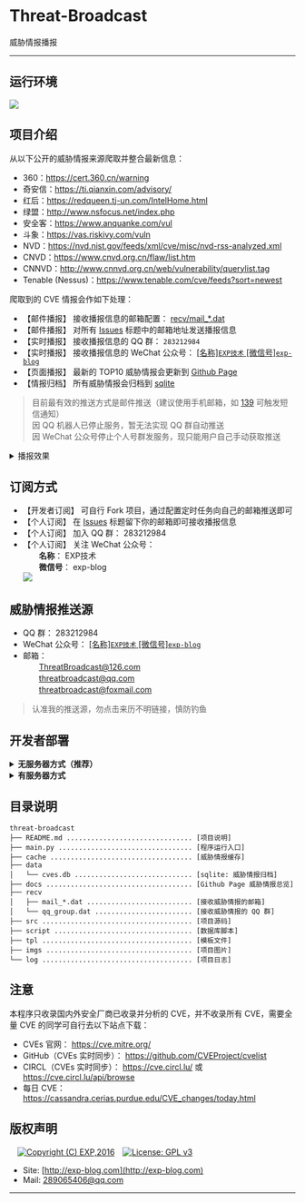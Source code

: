 # Threat-Broadcast
威胁情报播报

------

## 运行环境

![](https://img.shields.io/badge/Python-3.8%2B-brightgreen.svg) 


## 项目介绍

从以下公开的威胁情报来源爬取并整合最新信息：

- 360：https://cert.360.cn/warning
- 奇安信：https://ti.qianxin.com/advisory/
- 红后：https://redqueen.tj-un.com/IntelHome.html
- 绿盟：http://www.nsfocus.net/index.php
- 安全客：https://www.anquanke.com/vul
- 斗象：https://vas.riskivy.com/vuln
- NVD：https://nvd.nist.gov/feeds/xml/cve/misc/nvd-rss-analyzed.xml
- CNVD：https://www.cnvd.org.cn/flaw/list.htm
- CNNVD：http://www.cnnvd.org.cn/web/vulnerability/querylist.tag
- Tenable (Nessus)：https://www.tenable.com/cve/feeds?sort=newest


爬取到的 CVE 情报会作如下处理：

- 【邮件播报】 接收播报信息的邮箱配置： [recv/mail_*.dat](recv/mail.dat)
- 【邮件播报】 对所有 <a href="https://github.com/lyy289065406/threat-broadcast/issues/new?title=Your+Email&amp;body=Just+push+%27Submit+new+issue%27.+You+don%27t+need+to+do+anything+else.">Issues</a> 标题中的邮箱地址发送播报信息
- 【实时播报】 接收播报信息的 QQ 群： `283212984`
- 【实时播报】 接收播报信息的 WeChat 公众号： [\[名称\]`EXP技术` \[微信号\]`exp-blog`](imgs/wechat.png)
- 【页面播报】 最新的 TOP10 威胁情报会更新到 [Github Page](https://lyy289065406.github.io/threat-broadcast/)
- 【情报归档】 所有威胁情报会归档到 [sqlite](data/cves.db)


> 目前最有效的推送方式是邮件推送（建议使用手机邮箱，如 [139](https://appmail.mail.10086.cn) 可触发短信通知）
<br/> 因 QQ 机器人已停止服务，暂无法实现 QQ 群自动推送
<br/> 因 WeChat 公众号停止个人号群发服务，现只能用户自己手动获取推送

<details>
<summary>播报效果</summary>
<br/>

![](https://github.com/lyy289065406/threat-broadcast/blob/master/imgs/email.png)

</details>


## 订阅方式

- 【开发者订阅】 可自行 Fork 项目，通过配置定时任务向自己的邮箱推送即可
- 【个人订阅】 在 <a href="https://github.com/lyy289065406/threat-broadcast/issues/new?title=Your+Email&amp;body=Just+push+%27Submit+new+issue%27.+You+don%27t+need+to+do+anything+else.">Issues</a> 标题留下你的邮箱即可接收播报信息
- 【个人订阅】 加入 QQ 群： 283212984
- 【个人订阅】 关注 WeChat 公众号：
<br/>　　**名称**： EXP技术
<br/>　　**微信号**： exp-blog
<br/>![](https://github.com/lyy289065406/threat-broadcast/blob/master/imgs/wechat.png)


## 威胁情报推送源

- QQ 群： 283212984
- WeChat 公众号： [\[名称\]`EXP技术` \[微信号\]`exp-blog`](imgs/wechat.png)
- 邮箱： 
<br/>　　ThreatBroadcast@126.com
<br/>　　threatbroadcast@qq.com
<br/>　　threatbroadcast@foxmail.com


> 认准我的推送源，勿点击来历不明链接，慎防钓鱼



## 开发者部署

<details>
<summary><b>无服务器方式（推荐）</b></summary>
<br/>

本项目已配置 [Github Actions](https://docs.github.com/cn/actions/configuring-and-managing-workflows/configuring-a-workflow)，因此你只需轻松几步即可实现部署：

- [Fork 本项目](https://github.com/lyy289065406/threat-broadcast) 到你的代码仓库
- 通过 Settings --> Secrets 配置用于 **发送** 威胁情报邮件的 3 个环境变量：
<br/>　　`MAIL_SMTP`： SMTP 服务器（国内推荐 QQ），如 `smtp.qq.com`
<br/>　　`MAIL_USER`： 邮箱账号，如 `threatbroadcast@qq.com`
<br/>　　`MAIL_PASS`： 邮箱密码
- 启用 Settings --> Actions 功能

> 尔后程序便会每小时执行一次，并自动生成 [Github Page](https://lyy289065406.github.io/threat-broadcast/) 播报页面（若要调整执行频率，可修改 [`autorun.yml`](.github/workflows/autorun.yml) 的 `schedule` 触发时点）

![](imgs/secrets.png)


</details>


<details>
<summary><b>有服务器方式</b></summary>
<br/>

### 安装

- 任意找一台 Linux 服务器（阿里云、腾讯云等）
- 安装 python 3.8
- 把仓库 checkout 到服务器本地： `git clone https://github.com/lyy289065406/threat-broadcast`

> 国内的云主机（阿里云/腾讯云等）为了避免滥发邮件默认关闭了对 SMTP 25 端口的出口流量，直接导致邮件无法发送。 解封需要到控制台申请，例如 《[阿里云 25 端口解封](https://help.aliyun.com/knowledge_detail/56130.html?spm=a2c4e.11153940.0.0.50664791wrBD3D&source=5176.11533457&userCode=r3yteowb&type=copy)》、 《[腾讯云 25 端口解封](https://cloud.tencent.com/document/product/213/40436)》


### 配置定时任务

- 修改 crontab 配置文件，设置定时任务： `vim /etc/crontab`
- 设置定时任务命令（每小时）： `0 * * * * root python ${workspace}/threat-broadcast/main.py [-any_args]`
- 注意脚本位置需使用绝对路径，根据实际 checkout 的位置修改即可
- 保存 crontab 配置文件后会自动生效，查看日志： `tail -10f /var/log/cron`

> 程序运行参数可通过 [`main.py -h`](main.py) 查看帮助文档


### 自动生成 Github Page 播报页面

- 安装 git 命令行客户端
- 安装 GitPython 模块： `pip install GitPython`
- 打开项目目录： `cd ${workspace}/threat-broadcast`
- 设置使用 SSH 与 Github 连接（避免提交内容时要输入账密），详见 [这里](https://help.github.com/en/articles/connecting-to-github-with-ssh)
- 若设置 SSH 后还要输入密码才能提交，则还需要把仓库的 https 协议改成 ssh，详见 [这里](https://help.github.com/en/articles/changing-a-remotes-url#switching-remote-urls-from-https-to-ssh)
- [`main.py`](main.py) 添加运行参数 `-ac` 可自动提交变更到仓库


> 只要爬取到新的威胁情报则会刷新 [`docs/index.html`](docs/index.html)，将其提交到仓库会自动更新 [Github Page](https://lyy289065406.github.io/threat-broadcast/)

</details>

## 目录说明

```
threat-broadcast
├── README.md ............................... [项目说明]
├── main.py ................................. [程序运行入口]
├── cache ................................... [威胁情报缓存]
├── data
│   └── cves.db ............................. [sqlite: 威胁情报归档]
├── docs .................................... [Github Page 威胁情报总览]
├── recv
│   ├── mail_*.dat .......................... [接收威胁情报的邮箱]
│   └── qq_group.dat ........................ [接收威胁情报的 QQ 群]
├── src ..................................... [项目源码]
├── script .................................. [数据库脚本]
├── tpl ..................................... [模板文件]
├── imgs .................................... [项目图片]
└── log ..................................... [项目日志]
```



## 注意

本程序只收录国内外安全厂商已收录并分析的 CVE，并不收录所有 CVE，需要全量 CVE 的同学可自行去以下站点下载：

- CVEs 官网： https://cve.mitre.org/
- GitHub（CVEs 实时同步）： https://github.com/CVEProject/cvelist
- CIRCL（CVEs 实时同步）： https://cve.circl.lu/ 或 https://cve.circl.lu/api/browse
- 每日 CVE： https://cassandra.cerias.purdue.edu/CVE_changes/today.html

## 版权声明

　[![Copyright (C) EXP,2016](https://img.shields.io/badge/Copyright%20(C)-EXP%202016-blue.svg)](http://exp-blog.com)　[![License: GPL v3](https://img.shields.io/badge/License-GPL%20v3-blue.svg)](https://www.gnu.org/licenses/gpl-3.0)

- Site: [http://exp-blog.com](http://exp-blog.com) 
- Mail: <a href="mailto:289065406@qq.com?subject=[EXP's Github]%20Your%20Question%20（请写下您的疑问）&amp;body=What%20can%20I%20help%20you?%20（需要我提供什么帮助吗？）">289065406@qq.com</a>


------
